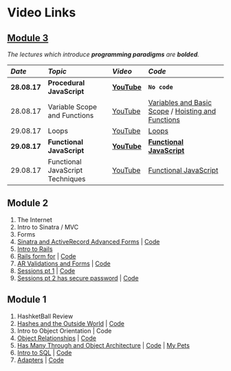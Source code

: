 # Video Links


## [Module 3](https://www.youtube.com/playlist?list=PLc6AmvC5ZybwTFv0VzvpVuxhHsbKpxi_H "web-071717 YouTube playlist")

_The lectures which introduce **programming paradigms** are **bolded**._

| _Date_ | _Topic_ | _Video_ | _Code_ |
| :--- | :---- | :---- | :--- |
| **28.08.17** | **Procedural JavaScript** | [**YouTube**](https://www.youtube.com/watch?v=Hyx70iCpwTE&feature=youtu.be "Procedural JavaScript on YouTube") | **`No code`**
| 28.08.17 | Variable Scope and Functions | [YouTube](https://youtu.be/COdFHDiRHjs "Variable Scope and Functions on YouTube") | [Variables and Basic Scope](https://gist.github.com/timothylevi/01153db601219ba3976f95ef7082880e "Variables and Basic Scope gist") / [Hoisting and Functions](https://gist.github.com/timothylevi/2dbce774df28b1b44c95780cc2e24046 "Hoisting and Functions gist")
| 29.08.17 | Loops | [YouTube](https://youtu.be/TDXdTUTFddc "Loops on YouTube") | [Loops](https://github.com/learn-co-students/web-071717/tree/master/06-functional-javascript "Loops code on GitHub")
| **29.08.17** | **Functional JavaScript** | [**YouTube**](https://youtu.be/1fz463UFwzE "Higher order functions and closure lecture on YouTube") | [**Functional JavaScript**](https://github.com/learn-co-students/web-071717/tree/master/06-functional-javascript "Functional JavaScript code on GitHub")
| 29.08.17 | Functional JavaScript Techniques | [YouTube](https://youtu.be/ynK8FRRzuLo "Module and IIFE lecture on YouTube") | [Functional JavaScript](https://github.com/learn-co-students/web-071717/tree/master/06-functional-javascript "Functional JavaScript Techniques code on GitHub")

## Module 2
1. The Internet
2. Intro to Sinatra / MVC
3. Forms
4. [Sinatra and ActiveRecord Advanced Forms](https://www.youtube.com/watch?v=VT3GHwaf-LI) | [Code](https://github.com/learn-co-curriculum/sinatra-forms-with-ar-associations-071717)
5. [Intro to Rails](https://www.youtube.com/watch?v=qDyw3M6DuJ8)
6. [Rails form for](https://www.youtube.com/watch?v=BRL91h1iu70) | [Code](https://github.com/learn-co-curriculum/071717-rails-form-for)
7. [AR Validations and Forms](https://www.youtube.com/watch?v=u1yYuRN981Y) | [Code](https://github.com/learn-co-curriculum/web-071717-student-lister-02)
8. [Sessions pt 1](https://www.youtube.com/watch?v=jlbc83eFrfg) | [Code](https://github.com/learn-co-curriculum/web-071717-student-lister-02)
9. [Sessions pt 2 has secure password](https://www.youtube.com/watch?v=dJLoBylvPRw) | [Code](https://github.com/learn-co-curriculum/web-071717-student-lister-02)

## Module 1
1. HashketBall Review
2. [Hashes and the Outside World](https://youtu.be/Jw1CFyqv66E) |  [Code](https://github.com/learn-co-students/web-071717/tree/master)
3. Intro to Object Orientation | Code
4. [Object Relationships](https://www.youtube.com/watch?v=WWiIn43oMFs&feature=youtu.be) | [Code](https://github.com/learn-co-curriculum/oo-ruby-relationships-web-071717)
5. [Has Many Through and Object Architecture](https://www.youtube.com/watch?v=TcuLsROjws8) | [Code](https://github.com/learn-co-curriculum/oo-ruby-relationships-web-071717) | [My Pets](https://github.com/learn-co-curriculum/my-pets-modules-redo-071717)
6. [Intro to SQL](https://www.youtube.com/watch?v=URy0ox_VjGs) | [Code](https://github.com/learn-co-curriculum/intro-to-sql-lecture-web-071717)
7. [Adapters](https://www.youtube.com/watch?v=eJ9bVC3NClE) | [Code](https://github.com/learn-co-curriculum/adapters-web-071717)
